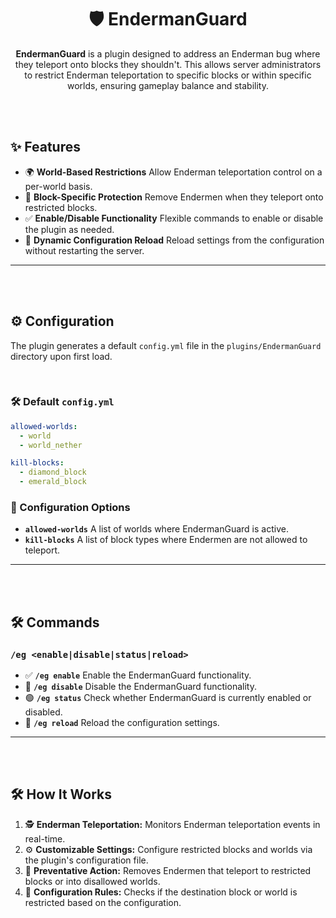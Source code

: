 
<div align="center">

# 🛡️ EndermanGuard

**EndermanGuard** is a plugin designed to address an Enderman bug where they teleport onto blocks they shouldn't. This allows server administrators to restrict Enderman teleportation to specific blocks or within specific worlds, ensuring gameplay balance and stability.

</div>

<br><br>

## ✨ Features

- 🌍 **World-Based Restrictions** Allow Enderman teleportation control on a per-world basis.
- 🚫 **Block-Specific Protection** Remove Endermen when they teleport onto restricted blocks.
- ✅ **Enable/Disable Functionality** Flexible commands to enable or disable the plugin as needed.
- 🔄 **Dynamic Configuration Reload** Reload settings from the configuration without restarting the server.

---

<br><br>

## ⚙️ Configuration

The plugin generates a default `config.yml` file in the `plugins/EndermanGuard` directory upon first load.

<br>

### 🛠️ Default `config.yml`
```yaml
allowed-worlds:
  - world
  - world_nether

kill-blocks:
  - diamond_block
  - emerald_block
```

### 🔧 Configuration Options
- **`allowed-worlds`** A list of worlds where EndermanGuard is active.
- **`kill-blocks`** A list of block types where Endermen are not allowed to teleport.

---

<br><br>

## 🛠️ Commands

### `/eg <enable|disable|status|reload>`
- ✅ **`/eg enable`** Enable the EndermanGuard functionality.
- 🚫 **`/eg disable`** Disable the EndermanGuard functionality.
- 🟢 **`/eg status`** Check whether EndermanGuard is currently enabled or disabled.
- 🔄 **`/eg reload`** Reload the configuration settings.

---

<br><br>

## 🛠️ How It Works

1. 🕵️ **Enderman Teleportation:** Monitors Enderman teleportation events in real-time.
2. ⚙️ **Customizable Settings:** Configure restricted blocks and worlds via the plugin's configuration file.
3. 🚨 **Preventative Action:** Removes Endermen that teleport to restricted blocks or into disallowed worlds.
4. 📜 **Configuration Rules:** Checks if the destination block or world is restricted based on the configuration.
